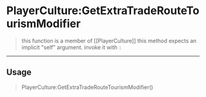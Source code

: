 # PlayerCulture:GetExtraTradeRouteTourismModifier
> this function is a member of [[PlayerCulture]]
> this method expects an implicit "self" argument. invoke it with `:`
-----
## Usage
> PlayerCulture:GetExtraTradeRouteTourismModifier()
